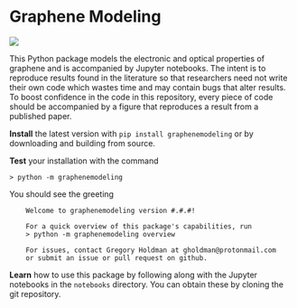 # Graphene Modeling

![](https://github.com/gholdman1/graphenemodeling/blob/master/notebooks/images/overview.png)

This Python package models the electronic and optical properties of graphene and is accompanied by Jupyter notebooks. The intent is to reproduce results found in the literature so that researchers need not write their own code which wastes time and may contain bugs that alter results. To boost confidence in the code in this repository, every piece of code should be accompanied by a figure that reproduces a result from a published paper.

**Install** the latest version with `pip install graphenemodeling`  or by downloading and building from source.

**Test** your installation with the command

```
> python -m graphenemodeling
```

You should see the greeting

```
	Welcome to graphenemodeling version #.#.#!

    For a quick overview of this package's capabilities, run
    > python -m graphenemodeling overview

    For issues, contact Gregory Holdman at gholdman@protonmail.com
    or submit an issue or pull request on github.

```

**Learn** how to use this package by following along with the Jupyter notebooks in the `notebooks` directory. You can obtain these by cloning the git repository.
